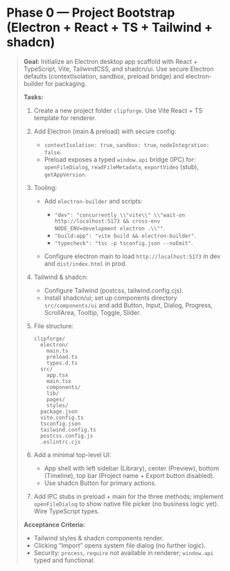 # Phase 0 — Project Bootstrap (Electron + React + TS + Tailwind + shadcn)

> **Goal:** Initialize an Electron desktop app scaffold with React + TypeScript, Vite, TailwindCSS, and shadcn/ui. Use secure Electron defaults (contextIsolation, sandbox, preload bridge) and electron-builder for packaging.
>
> **Tasks:**
>
> 1. Create a new project folder `clipforge`. Use Vite React + TS template for renderer.
> 2. Add Electron (main & preload) with secure config:
>
>    - `contextIsolation: true`, `sandbox: true`, `nodeIntegration: false`.
>    - Preload exposes a typed `window.api` bridge (IPC) for: `openFileDialog`, `readFileMetadata`, `exportVideo` (stub), `getAppVersion`.
>
> 3. Tooling:
>
>    - Add `electron-builder` and scripts:
>
>      - `"dev": "concurrently \\"vite\\" \\"wait-on http://localhost:5173 && cross-env NODE_ENV=development electron .\\""`.
>      - `"build:app": "vite build && electron-builder"`.
>      - `"typecheck": "tsc -p tsconfig.json --noEmit"`.
>
>    - Configure electron main to load `http://localhost:5173` in dev and `dist/index.html` in prod.
>
> 4. Tailwind & shadcn:
>
>    - Configure Tailwind (postcss, tailwind.config.cjs).
>    - Install shadcn/ui; set up components directory `src/components/ui` and add Button, Input, Dialog, Progress, ScrollArea, Tooltip, Toggle, Slider.
>
> 5. File structure:
>
>    ```
>    clipforge/
>      electron/
>        main.ts
>        preload.ts
>        types.d.ts
>      src/
>        app.tsx
>        main.tsx
>        components/
>        lib/
>        pages/
>        styles/
>      package.json
>      vite.config.ts
>      tsconfig.json
>      tailwind.config.ts
>      postcss.config.js
>      .eslintrc.cjs
>    ```
>
> 6. Add a minimal top-level UI:
>
>    - App shell with left sidebar (Library), center (Preview), bottom (Timeline), top bar (Project name + Export button disabled).
>    - Use shadcn Button for primary actions.
>
> 7. Add IPC stubs in preload + main for the three methods; implement `openFileDialog` to show native file picker (no business logic yet). Wire TypeScript types.
>
> **Acceptance Criteria:**
>
> - Tailwind styles & shadcn components render.
> - Clicking “Import” opens system file dialog (no further logic).
> - Security: `process`, `require` not available in renderer; `window.api` typed and functional.
